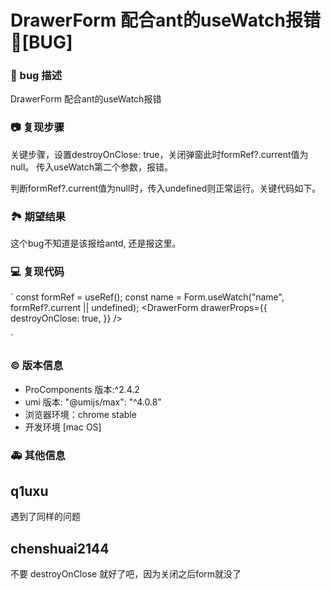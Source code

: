# DrawerForm 配合ant的useWatch报错🐛[BUG]

### 🐛 bug 描述

DrawerForm 配合ant的useWatch报错

### 📷 复现步骤

关键步骤，设置destroyOnClose: true，关闭弹窗此时formRef?.current值为null。 传入useWatch第二个参数，报错。

判断formRef?.current值为null时，传入undefined则正常运行。关键代码如下。

### 🏞 期望结果

这个bug不知道是该报给antd, 还是报这里。

### 💻 复现代码

`
const formRef = useRef<ProFormInstance>();
const name = Form.useWatch("name", formRef?.current || undefined);
<DrawerForm
drawerProps={{
        destroyOnClose: true,
      }}
/>

`

### © 版本信息

- ProComponents 版本:^2.4.2
- umi 版本: "@umijs/max": "^4.0.8"
- 浏览器环境：chrome stable
- 开发环境 [mac OS]

### 🚑 其他信息

## q1uxu

遇到了同样的问题

## chenshuai2144

不要 destroyOnClose 就好了吧，因为关闭之后form就没了
